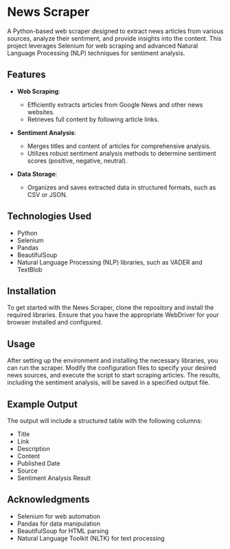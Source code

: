 # News Scraper

A Python-based web scraper designed to extract news articles from various sources, analyze their sentiment, and provide insights into the content. This project leverages Selenium for web scraping and advanced Natural Language Processing (NLP) techniques for sentiment analysis.

## Features

- **Web Scraping**: 
  - Efficiently extracts articles from Google News and other news websites.
  - Retrieves full content by following article links.

- **Sentiment Analysis**: 
  - Merges titles and content of articles for comprehensive analysis.
  - Utilizes robust sentiment analysis methods to determine sentiment scores (positive, negative, neutral).

- **Data Storage**: 
  - Organizes and saves extracted data in structured formats, such as CSV or JSON.

## Technologies Used

- Python
- Selenium
- Pandas
- BeautifulSoup
- Natural Language Processing (NLP) libraries, such as VADER and TextBlob

## Installation

To get started with the News Scraper, clone the repository and install the required libraries. Ensure that you have the appropriate WebDriver for your browser installed and configured.

## Usage

After setting up the environment and installing the necessary libraries, you can run the scraper. Modify the configuration files to specify your desired news sources, and execute the script to start scraping articles. The results, including the sentiment analysis, will be saved in a specified output file.

## Example Output

The output will include a structured table with the following columns:

- Title
- Link
- Description
- Content
- Published Date
- Source
- Sentiment Analysis Result



## Acknowledgments

- Selenium for web automation
- Pandas for data manipulation
- BeautifulSoup for HTML parsing
- Natural Language Toolkit (NLTK) for text processing
